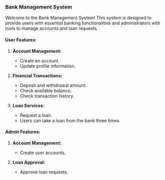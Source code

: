 ### Bank Management System

Welcome to the Bank Management System! This system is designed to provide users with essential banking functionalities and administrators with tools to manage accounts and loan requests.

#### User Features:

1. **Account Management:**

   - Create an account.
   - Update profile information.

2. **Financial Transactions:**

   - Deposit and withdrawal amount.
   - Check available balance.
   - Check transaction history.

3. **Loan Services:**
   - Request a loan.
   - Users can take a loan from the bank three times.

#### Admin Features:

1. **Account Management:**

   - Create user accounts.

2. **Loan Approval:**
   - Approve loan requests.
